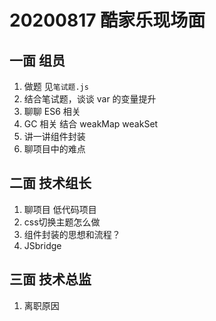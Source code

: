 # 20200817 酷家乐现场面

## 一面 组员

1. 做题 见`笔试题.js`
2. 结合笔试题，谈谈 var 的变量提升
3. 聊聊 ES6 相关
4. GC 相关 结合 weakMap weakSet
5. 讲一讲组件封装
6. 聊项目中的难点

## 二面 技术组长

1. 聊项目 低代码项目
2. css切换主题怎么做
3. 组件封装的思想和流程？
4. JSbridge

## 三面 技术总监

1. 离职原因
